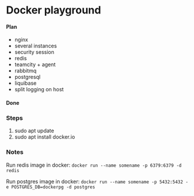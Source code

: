# Docker playground

#### Plan
- nginx
- several instances
- security session
- redis
- teamcity + agent
- rabbitmq
- postgresql
- liquibase
- split logging on host

#### Done

### Steps
1. sudo apt update
1. sudo apt install docker.io

### Notes
Run redis image in docker: 
`docker run --name somename -p 6379:6379 -d redis`

Run postgres image in docker: 
`docker run --name somename -p 5432:5432 -e POSTGRES_DB=dockerpg -d postgres`
